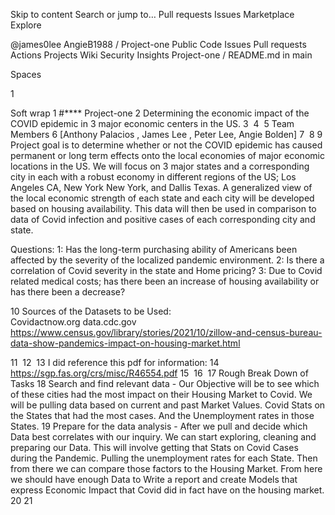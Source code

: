 Skip to content
Search or jump to…
Pull requests
Issues
Marketplace
Explore
 
@james0lee 
AngieB1988
/
Project-one
Public
Code
Issues
Pull requests
Actions
Projects
Wiki
Security
Insights
Project-one
/
README.md
in
main
 

Spaces

1

Soft wrap
1
#**** Project-one
2
Determining the economic impact of the COVID epidemic in 3 major economic centers in the US.
3
​
4
​
5
Team Members 
6
[Anthony Palacios , James Lee , Peter Lee, Angie Bolden]
7
​
8
​
9
Project goal is to determine whether or not the COVID epidemic has caused permanent or long term effects onto the local economies of major economic locations in the US. We will focus on 3 major states and a corresponding city in each with a robust economy in different regions of the US; Los Angeles CA, New York New York, and Dallis Texas. 
A generalized view of the local economic strength of each state and each city will be developed based on housing availability. This data will then be used in comparison to data of Covid infection and positive cases of each corresponding city and state. 

Questions:
1: Has the long-term purchasing ability of Americans been affected by the severity of the localized pandemic environment. 
2: Is there a correlation of Covid severity in the state and Home pricing?
3: Due to Covid related medical costs; has there been an increase of housing availability or has there been a decrease?

10
Sources of the Datasets to be Used:  
	Covidactnow.org
	data.cdc.gov
	https://www.census.gov/library/stories/2021/10/zillow-and-census-bureau-data-show-pandemics-impact-on-housing-market.html


11
​
12
​
13
I did reference this pdf for information:
14
 https://sgp.fas.org/crs/misc/R46554.pdf
15
​
16
​
17
Rough Break Down of Tasks 
18
Search and find relevant data - Our Objective will be to see which of these cities had the most impact on their Housing Market to Covid. We will be pulling data based on current and past Market Values.  Covid Stats on the States that had the most cases.  And the Unemployment rates in those States.
19
Prepare for the data analysis - After we pull and decide which Data best correlates with our inquiry. We can start exploring, cleaning and preparing our Data. This will involve getting that Stats on Covid Cases during the Pandemic.  Pulling the unemployment rates for each State. Then from there we can compare those factors to the Housing Market. From here we should have enough Data to Write a report and create Models that express Economic Impact that Covid did in fact have on the housing market. 
20
​
21 


